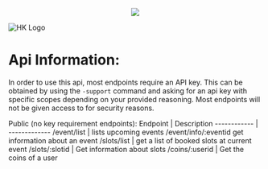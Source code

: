 <p align="center">
    <a href="https://discord.gg/8XBTY5M" alt="Discord">
        <img src="https://img.shields.io/discord/700208007530676314" /></a>

![HK Logo](https://i.imgur.com/mOVnnwj.png)
# Api Information:

In order to use this api, most endpoints require an API key. This can be obtained by using the ```-support``` command and asking for an api key with specific scopes depending on your provided reasoning. Most endpoints will not be given access to for security reasons.

Public (no key requirement endpoints):
Endpoint | Description
------------ | -------------
/event/list | lists upcoming events
/event/info/:eventid get information about an event
/slots/list | get a list of booked slots at current event
/slots/:slotid | Get information about slots
/coins/:userid | Get the coins of a user
